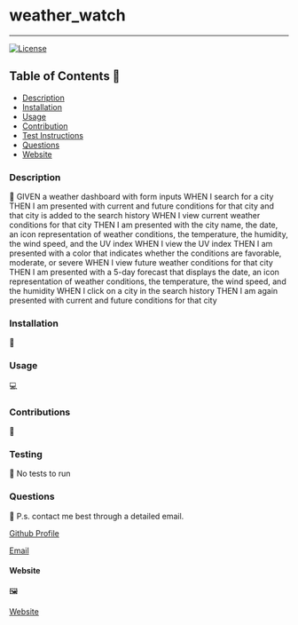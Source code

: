 
  # weather_watch
_____
  [![License](https://img.shields.io/badge/License-MIT-brightgreen.svg)](https://opensource.org/licenses/MIT)

  ## Table of Contents 🔎
  - [Description](#description)
  - [Installation](#installation)
  - [Usage](#usage)
  - [Contribution](#contributions)
  - [Test Instructions](#testing)
  - [Questions](#questions)
  - [Website](#website)

  ### Description
  📖
    GIVEN a weather dashboard with form inputs
    WHEN I search for a city
    THEN I am presented with current and future conditions for that city and that city is added to the search history
    WHEN I view current weather conditions for that city
    THEN I am presented with the city name, the date, an icon representation of weather conditions, the temperature, the humidity, the wind speed, and the UV index
    WHEN I view the UV index
    THEN I am presented with a color that indicates whether the conditions are favorable, moderate, or severe
    WHEN I view future weather conditions for that city
    THEN I am presented with a 5-day forecast that displays the date, an icon representation of weather conditions, the temperature, the wind speed, and the humidity
    WHEN I click on a city in the search history
    THEN I am again presented with current and future conditions for that city


  ### Installation

  💾


  ### Usage

  💻


  ### Contributions

  🔗
    

  ### Testing
  
  🧪
    No tests to run

  ### Questions 
  📨
    P.s. contact me best through a detailed email.

  [Github Profile](https://github.com/moonman9)

  [Email](mailto:zzepold97@gmail.com)
  
  #### Website
  🖼️

  [Website](https://moonman9.github.io/weather_watch/)


